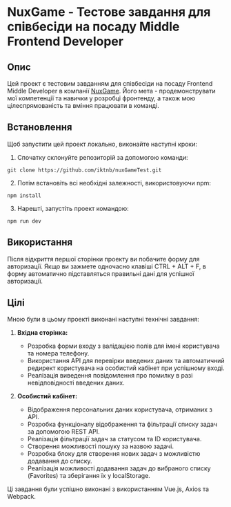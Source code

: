 # NuxGame - Тестове завдання для співбесіди на посаду Middle Frontend  Developer

## Опис

Цей проект є тестовим завданням для співбесіди на посаду Frontend Middle Developer в компанії [NuxGame](https://nuxgame.com/). Його мета - продемонструвати мої компетенції та навички у розробці фронтенду, а також мою цілеспрямованість та вміння працювати в команді.

## Встановлення

Щоб запустити цей проект локально, виконайте наступні кроки:

1. Спочатку склонуйте репозиторій за допомогою команди:

```
git clone https://github.com/iktnb/nuxGameTest.git
```

2. Потім встановіть всі необхідні залежності, використовуючи npm:

```
npm install
```

3. Нарешті, запустіть проект командою:

```
npm run dev
```

## Використання

Після відкриття першої сторінки проекту ви побачите форму для авторизації. Якщо ви зажмете одночасно клавіші CTRL + ALT + F, в форму автоматично підставляться правильні дані для успішної авторизації.

## Цілі

Мною були в цьому проекті виконані наступні технічні завдання:

1. **Вхідна сторінка:**
   - Розробка форми входу з валідацією полів для імені користувача та номера телефону.
   - Використання API для перевірки введених даних та автоматичний редирект користувача на особистий кабінет при успішному вході.
   - Реалізація виведення повідомлення про помилку в разі невідповідності введених даних.

2. **Особистий кабінет:**
   - Відображення персональних даних користувача, отриманих з API.
   - Розробка функціоналу відображення та фільтрації списку задач за допомогою REST API.
   - Реалізація фільтрації задач за статусом та ID користувача.
   - Створення можливості пошуку за назвою задачі.
   - Розробка блоку для створення нових задач з можливістю додавання до списку.
   - Реалізація можливості додавання задач до вибраного списку (Favorites) та зберігання їх у localStorage.

Ці завдання були успішно виконані з використанням Vue.js, Axios та Webpack.
